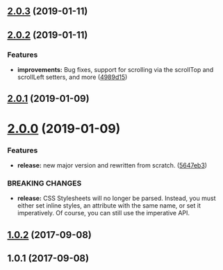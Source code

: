 ## [2.0.3](https://github.com/wessberg/scroll-behavior-polyfill/compare/2.0.3...v2.0.3) (2019-01-11)



## [2.0.2](https://github.com/wessberg/scroll-behavior-polyfill/compare/v2.0.1...v2.0.2) (2019-01-11)


### Features

* **improvements:** Bug fixes, support for scrolling via the scrollTop and scrollLeft setters, and more ([4989d15](https://github.com/wessberg/scroll-behavior-polyfill/commit/4989d15))



## [2.0.1](https://github.com/wessberg/scroll-behavior-polyfill/compare/2.0.1...v2.0.1) (2019-01-09)



# [2.0.0](https://github.com/wessberg/scroll-behavior-polyfill/compare/v1.0.2...v2.0.0) (2019-01-09)


### Features

* **release:** new major version and rewritten from scratch. ([5647eb3](https://github.com/wessberg/scroll-behavior-polyfill/commit/5647eb3))


### BREAKING CHANGES

* **release:** CSS Stylesheets will no longer be parsed. Instead, you must either set inline styles, an attribute with the same name, or set it imperatively. Of course, you can still use the imperative API.



## [1.0.2](https://github.com/wessberg/scroll-behavior-polyfill/compare/v1.0.1...v1.0.2) (2017-09-08)



## 1.0.1 (2017-09-08)



